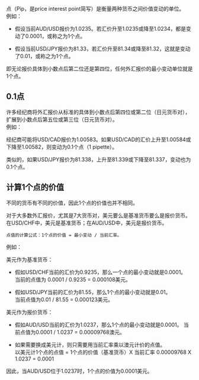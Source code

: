 点（Pip，是price interest point简写）是衡量两种货币之间价值变动的单位。  
例如：  
* 假设当前AUD/USD报价为1.0235。若汇价升至1.0235或降至1.0234，都是变动了0.0001，或称之为1个点。  
  
* 假设当前USD/JPY报价为81.33，若汇价升至81.34或降至81.32，这就是变动了0.01，或称之为1个点。  

即无论报价具体到小数点后第二位还是第四位，任何外汇报价的最小变动单位就是1个点。

## 0.1点

许多经纪商将外汇报价从标准的具体到小数点后第四位或第二位（日元货币对），扩展到小数点后第五位或第三位（日元货币对）。  
例如：  

经纪商可能将USD/CAD报价为1.00583。如果USD/CAD的汇价上升至1.00584或下降至1.00582，则变动为0.1个点（1 pipette）。  

类似的，如果USD/JPY报价为81.338，上升至81.339或下降至81.337，变动也为0.1个点。

## 计算1个点的价值

不同的货币有不同的价值，因此1个点的价值也并不相同。  

对于大多数外汇报价，尤其是7大货币对，美元要么是基准货币要么是报价货币。在USD/CHF中，美元是基准货币；在AUD/USD中，美元是报价货币。  

    点值的计算公式：1个点的价值 = 最小变动 / 当前汇率。

例如：  

美元作为基准货币：  

* 假如USD/CHF当前的汇价为0.9235，那么一个点的最小变动就是0.0001。  
当前的点值为 0.0001 / 0.9235 = 0.000108美元。  

* 假如USD/JPY当前的汇价为81.55，那么1个点的最小变动就是0.01。  
当前点值为0.01 / 81.55 = 0.000123美元。  

美元作为报价货币：  

* 假如AUD/USD当前的汇价为1.0237，那么1个点的最小变动就是0.0001。
当前点值为0.0001 / 1.0237 = 0.00009768澳元。

* 如果需要换成美元计，则只需要用当前汇率乘以澳元计价的点值。  
以美元计1个点的点值 = 1个点的价值（基准货币）X 当前汇率
0.00009768 X 1.0237 = 0.0001  

因此，当AUD/USD位于1.0237时，1个点的价值为0.0001美元。
